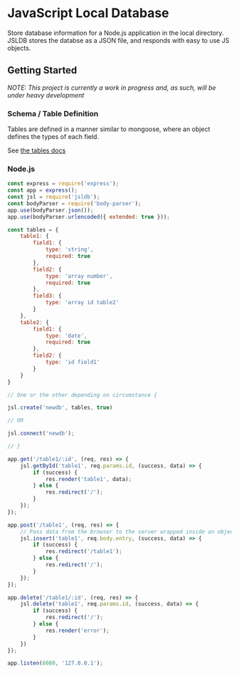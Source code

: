 # JavaScript Local Database

Store database information for a Node.js application in the local directory. JSLDB stores the databse as a JSON file, and responds with easy to use JS objects.

## Getting Started

*NOTE: This project is currently a work in progress and, as such, will be under heavy development*

### Schema / Table Definition

Tables are defined in a manner similar to mongoose, where an object defines the types of each field.

See [the tables docs](docs/tables.md)

### Node.js

```javascript
const express = require('express');
const app = express();
const jsl = require('jsldb');
const bodyParser = require('body-parser');
app.use(bodyParser.json());
app.use(bodyParser.urlencoded({ extended: true }));

const tables = {
    table1: {
        field1: {
            type: 'string',
            required: true
        },
        field2: {
            type: 'array number',
            required: true
        },
        field3: {
            type: 'array id table2'
        }
    },
    table2: {
        field1: {
            type: 'date',
            required: true
        },
        field2: {
            type: 'id field1'
        }
    }
}

// One or the other depending on circumstance {

jsl.create('newdb', tables, true)

// OR

jsl.connect('newdb');

// }

app.get('/table1/:id', (req, res) => {
    jsl.getById('table1', req.params.id, (success, data) => {
        if (success) {
            res.render('table1', data);
        } else {
            res.redirect('/');
        }
    });
});

app.post('/table1', (req, res) => {
    // Pass data from the browser to the server wrapped inside an object named entry attached to the request body
    jsl.insert('table1', req.body.entry, (success, data) => {
        if (success) {
            res.redirect('/table1');
        } else {
            res.redirect('/');
        }
    });
});

app.delete('/table1/:id', (req, res) => {
    jsl.delete('table1', req.params.id, (success, data) => {
        if (success) {
            res.redirect('/');
        } else {
            res.render('error');
        }
    })
});

app.listen(8080, '127.0.0.1');
```
